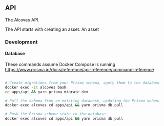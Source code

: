 ## API

The Alcoves API.

The API starts with creating an asset. An asset

### Development

#### Database

These commands assume Docker Compose is running
https://www.prisma.io/docs/reference/api-reference/command-reference

```bash

# Create migrations from your Prisma schema, apply them to the database, generate artifacts (e.g. Prisma Client)
docker exec -it alcoves bash
cd apps/api && yarn prisma migrate dev

# Pull the schema from an existing database, updating the Prisma schema
docker exec alcoves cd apps/api && yarn prisma db pull

# Push the Prisma schema state to the database
docker exec alcoves cd apps/api && yarn prisma db pull
```
